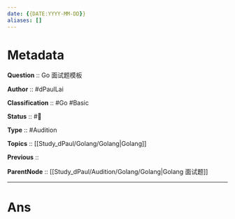 ```yaml
---
date: {{DATE:YYYY-MM-DD}}
aliases: []
---
```


# Metadata

**Question** :: Go 面试题模板

**Author** :: #dPaulLai

**Classification** :: #Go #Basic 

**Status** :: #🌱

**Type** :: #Audition 

**Topics** :: [[Study_dPaul/Golang/Golang|Golang]]

**Previous** ::

**ParentNode** :: [[Study_dPaul/Audition/Golang/Golang|Golang 面试题]]

---

# Ans
